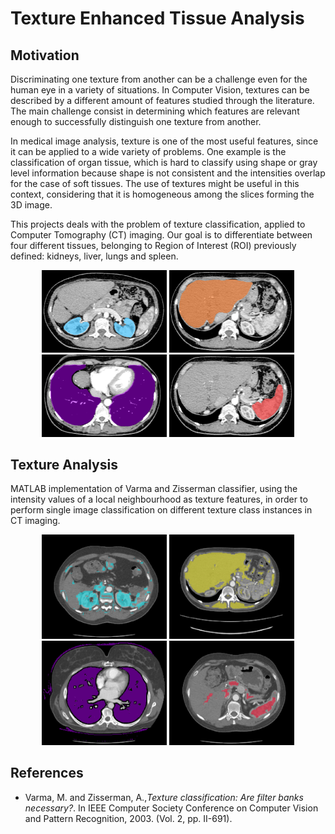 # Texture Enhanced Tissue Analysis

## Motivation

Discriminating one texture from another can be a challenge even for the human eye in a variety of situations. In Computer Vision, textures can be described by a different amount of features studied through the literature. The main challenge consist in determining which features are relevant enough to successfully distinguish one texture from another.

In medical image analysis, texture is one of the most useful features, since it can be applied
to a wide variety of problems. One example is the classification of organ tissue, which is hard to
classify using shape or gray level information because shape is not consistent and the intensities
overlap for the case of soft tissues. The use of textures might be useful in this context, considering
that it is homogeneous among the slices forming the 3D image.

This projects deals with the problem of texture classification, applied to Computer Tomography
(CT) imaging. Our goal is to differentiate between four different tissues, belonging to Region
of Interest (ROI) previously defined: kidneys, liver, lungs and spleen.

<p align="center">
  <img src="/img/kidneys.png" width="200px">
  <img src="/img/liver.png" width="200px">
  <img src="/img/lungs.png" width="200px">
  <img src="/img/spleen.png" width="200px">
</p>

## Texture Analysis

MATLAB implementation of Varma and Zisserman classifier, using the intensity values of a local
neighbourhood as texture features, in order to perform single image classification on different
texture class instances in CT imaging.

<p align="center">
  <img src="/img/seg_kidney.png" width="200px">
  <img src="/img/seg_liver.png" width="200px">
  <img src="/img/seg_lung.png" width="200px">
  <img src="/img/seg_spleen.png" width="200px">
</p>


## References

- Varma, M. and Zisserman, A.,*Texture classification: Are filter banks necessary?*. In IEEE Computer Society Conference on Computer Vision and Pattern Recognition, 2003. (Vol. 2, pp. II-691).



